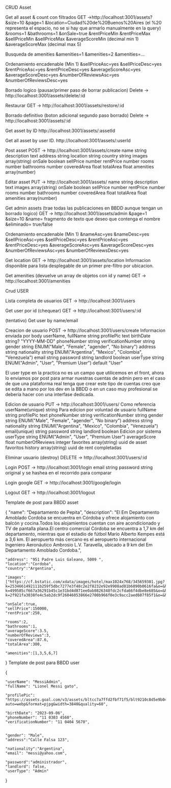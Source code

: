 

CRUD Asset

Get all asset & count con filtrados
GET ->http://localhost:3001/assets?
&size=10
&page=1
&location=Ciudad%20de%20Buenos%20Aires      (el %20 representa el espacio, no se si hay que armarlo manualmente en la query)
&rooms=1
&bathrooms=1
&onSale=true
&rentPriceMin
&rentPriceMax
&sellPriceMin
&sellPriceMax
&averageScoreMin                            (decimal min 1)
&averageScoreMax                            (decimal max 5)

Busqueda de amenities
&amenities=1
&amenities=2
&amenities=...

Ordenamiento encadenable (Min 1)
&sellPriceAsc=yes
&sellPriceDesc=yes
&rentPriceAsc=yes
&rentPriceDesc=yes
&averageScoreAsc=yes
&averageScoreDesc=yes
&numberOfReviewsAsc=yes
&numberOfReviewsDesc=yes


Borrado logico (pausar/primer paso de borrar publicacion)
Delete -> http://localhost:3001/assets/delete/:id

Restaurar
GET -> http://localhost:3001/assets/restore/:id

Borrado definitivo (boton adicional segundo paso borrado)
Delete -> http://localhost:3001/assets/:id

Get asset by ID
http://localhost:3001/assets/:assetId

Get all asset by user ID. 
http://localhost:3001/assets/:userId

Post asset
POST -> http://localhost:3001/assets/create
name          string
description   text
address       string
location      string
country       string
images        array(string)
onSale        boolean
sellPrice     number
rentPrice     number
rooms         number
bathrooms     number
coveredArea   float
totalArea     float
amenities     array(number)

Editar asset
PUT -> http://localhost:3001/assets/
name          string
description   text
images        array(string)
onSale        boolean
sellPrice     number
rentPrice     number
rooms         number
bathrooms     number
coveredArea   float
totalArea     float
amenities     array(number)

Get admin assets (trae todas las publicaciones en BBDD aunque tengan un borrado logico)
GET -> http://localhost:3001/assets/admin
&page=1
&size=10
&name=  fragmento de texto que deseo que contenga el nombre
&eliminado= true/false

Ordenamiento encadenable (Min 1)
&nameAsc=yes
&nameDesc=yes
&sellPriceAsc=yes
&sellPriceDesc=yes
&rentPriceAsc=yes
&rentPriceDesc=yes
&averageScoreAsc=yes
&averageScoreDesc=yes
&numberOfReviewsAsc=yes
&numberOfReviewsDesc=yes


Get location
GET -> http://localhost:3001/assets/location
Informacion disponible para lista desplegable de un primer pre-filtro por ubicacion.

Get amenities (devuelve un array de objetos con id y name)
GET -> http://localhost:3001/amenities





Crud USER

Lista completa de usuarios
GET -> http://localhost:3001/users

Get user por id (chequear)
GET -> http://localhost:3001/users/:id

(tentativo)
Get user by name/email 


Creacion de usuario
POST -> http://localhost:3001/users/create
Informacion enviada por body
userName,
    fullName										string
    profilePic									text
    birthDate										string? "YYYY-MM-DD"
    phoneNumber									string
    verificationNumber					string
    gender											string ENUM("Male", "Female", "agender", "No binary")
    address											string
    nationality									string ENUM("Argentina", "Mexico", "Colombia", "Venezuela")
    email												string
    password										string
    landlord										boolean
    userType										string ENUM("Admin", "User", "Premium User") default "User"

El user type en la practica no es un campo que utilicemos en el front, ahora lo enviamos por post para armar nuestras cuentas de admin pero en el caso de que una plataforma real tenga que crear este tipo de cuentas creo que se edita a mano por los dev en la BBDD o en un caso muy profesional se deberia hacer con una interfase dedicada.

Edicion de usuario
PUT -> http://localhost:3001/users/
Como referencia
    userName(unique)          string
Para edicion por voluntad de usuario
    fullName                  string
    profilePic                text
    phoneNumber               string
    verificationNumber				string
    gender										string ENUM("Male", "Female", "agender", "No binary") 
    address										string
    nationality								string ENUM("Argentina", "Mexico", "Colombia", "Venezuela")
    email(unique)             string
    password									string
    landlord									boolean
Edicion por sistema
    userType									string ENUM("Admin", "User", "Premium User")
    averageScore              float
    numberOfReviews           integer
    favorites                 array(string) uuid de asset favoritos
    history                   array(string) uuid de rent completadas

Eliminar usuario (destroy)
DELETE -> http://localhost:3001/users/:id





Login
POST -> http://localhost:3001/login
email                         string
password                      string original y se hashea en el recorrido para comparar

Login google
GET -> http://localhost:3001/google/login

Logout
GET -> http://localhost:3001/logout


Template de post para BBDD asset

{
	"name": "Departamento de Pepita",
	"description": "El Em Departamento Amoblado Cordoba se encuentra en Córdoba y ofrece alojamiento con balcón y cocina.Todos los alojamientos cuentan con aire acondicionado y TV de pantalla plana.El centro comercial Córdoba se encuentra a 1,7 km del departamento, mientras que el estadio de fútbol Mario Alberto Kempes está a 3,6 km. El aeropuerto más cercano es el aeropuerto internacional Ingeniero Aeronáutico Ambrosio L.V. Taravella, ubicado a 9 km del Em Departamento Amoblado Cordoba.",
	
	"address": "951 Padre Luis Galeano, 5009 ",
	"location":"Cordoba",
	"country":"Argentina",
	
	"images":["https://cf.bstatic.com/xdata/images/hotel/max1024x768/345659301.jpg?k=2534661492111b259f5dbc7277e3f48c2e2f8232e92e9908ad81b6890b0616fa&o=&hp=1","https://cf.bstatic.com/xdata/images/hotel/max1024x768/345659315.jpg?k=499585cf667a36291b45c1e31bd4d871ee0ab0826348fdc2cfda66f4dbe8e685&o=&hp=1","https://cf.bstatic.com/xdata/images/hotel/max1024x768/345659308.jpg?k=2f921fa3038fe4c5ab2dc9f26046053866e2700b966f0e3c9acc2aed607f85f1&o=&hp=1"],
	
	"onSale":true,
	"sellPrice":150000,
	"rentPrice":250,
	
	"rooms":2,
	"bathrooms":1,
	"averageScore":3.5,
	"numberOfReviews":3,
	"coveredArea":87.6,
	"totalArea":300,
	
	"amenities":[1,3,5,6,7]
}
Template de post para BBDD user

{

    "userName": "MessiAdmin",
    "fullName": "Lionel Messi gato",

    "profilePic": "https://assets.goal.com/v3/assets/bltcc7a7ffd2fbf71f5/blt9210c8d5e9b04af3/615f75d1f0cc0276fbb26d71/d27b847732f6968d3ec83e569617ab16ae0f7af9.jpg?auto=webp&format=pjpg&width=3840&quality=60",

    "birthDate": "2023-09-06",
    "phoneNumber": "11 0303 4560",
    "verificationNumber": "11 0404 5670",


    "gender": "Male",
    "address":"Calle Falsa 123",

    "nationality":"Argentina",
    "email": "messi@yahoo.com",

    "password":"administrador",
    "landlord": false,
    "userType": "Admin"

}
